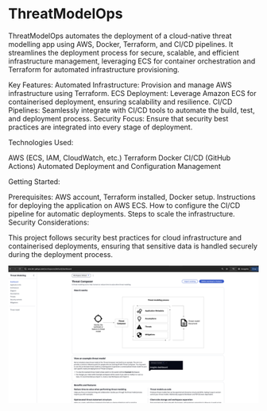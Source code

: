 # ThreatModelOps

ThreatModelOps automates the deployment of a cloud-native threat modelling app using AWS, Docker, Terraform, and CI/CD pipelines. It streamlines the deployment process for secure, scalable, and efficient infrastructure management, leveraging ECS for container orchestration and Terraform for automated infrastructure provisioning.

Key Features:
Automated Infrastructure: Provision and manage AWS infrastructure using Terraform.
ECS Deployment: Leverage Amazon ECS for containerised deployment, ensuring scalability and resilience.
CI/CD Pipelines: Seamlessly integrate with CI/CD tools to automate the build, test, and deployment process. Security Focus: Ensure that security best practices are integrated into every stage of deployment.

Technologies Used:

AWS (ECS, IAM, CloudWatch, etc.)
Terraform
Docker
CI/CD (GitHub Actions)
Automated Deployment and Configuration Management

Getting Started:

Prerequisites: AWS account, Terraform installed, Docker setup. Instructions for deploying the application on AWS ECS. How to configure the CI/CD pipeline for automatic deployments. Steps to scale the infrastructure. Security Considerations:

This project follows security best practices for cloud infrastructure and containerised deployments, ensuring that sensitive data is handled securely during the deployment process.

![alt text](images/working-app.png)
